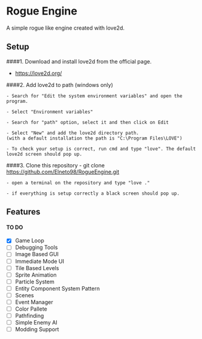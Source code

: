 # Rogue Engine

A simple rogue like engine created with love2d.

## Setup

####1. Download and install love2d from the official page.
   
   - https://love2d.org/

####2. Add love2d to path (windows only)

    - Search for "Edit the system environment variables" and open the program.
  
    - Select "Environment variables"

    - Search for "path" option, select it and then click on Edit

    - Select "New" and add the love2d directory path.
    (with a default installation the path is "C:\Program Files\LOVE")

    - To check your setup is correct, run cmd and type "love". The default love2d screen should pop up.

####3. Clone this repository
    - git clone https://github.com/Elneto98/RogueEngine.git

    - open a terminal on the repository and type "love ."

    - if everything is setup correctly a black screen should pop up.

## Features

#### TO DO

- [x] Game Loop
- [ ] Debugging Tools
- [ ] Image Based GUI
- [ ] Immediate Mode UI 
- [ ] Tile Based Levels
- [ ] Sprite Animation
- [ ] Particle System
- [ ] Entity Component System Pattern
- [ ] Scenes
- [ ] Event Manager
- [ ] Color Pallete
- [ ] Pathfinding
- [ ] Simple Enemy AI
- [ ] Modding Support
